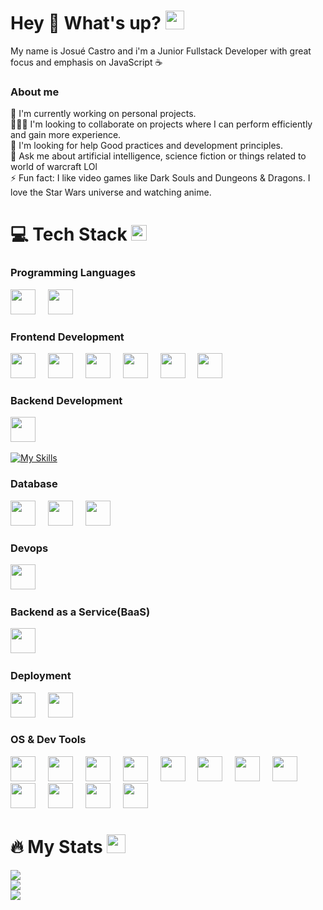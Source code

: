 # Hey 👋 What's up? <img src="https://media.giphy.com/media/WUlplcMpOCEmTGBtBW/giphy.gif" width="30">
My name is Josué Castro and i'm a Junior Fullstack Developer with great focus and emphasis on JavaScript ☕
### About me
🔭 I'm currently working on personal projects.<br>🧑‍🤝‍🧑 I'm looking to collaborate on projects where I can perform efficiently and gain more experience.<br>🤝 I'm looking for help Good practices and development principles.<br>💬 Ask me about artificial intelligence, science fiction or things related to world of warcraft LOl<br>⚡ Fun fact: I like video games like Dark Souls and Dungeons & Dragons. I love the Star Wars universe and watching anime.

# 💻 Tech Stack <img src="https://media2.giphy.com/media/QssGEmpkyEOhBCb7e1/giphy.gif?cid=ecf05e47a0n3gi1bfqntqmob8g9aid1oyj2wr3ds3mg700bl&rid=giphy.gif" width ="25">
### Programming Languages
<div align="left">
  <img src="https://cdn.jsdelivr.net/gh/devicons/devicon@latest/icons/javascript/javascript-original.svg" height="40" /> 
  <img width="12 /">
  <img src="https://cdn.jsdelivr.net/gh/devicons/devicon@latest/icons/typescript/typescript-original.svg" height="40" />
  <img width="12 /">
</div>

### Frontend Development
<div align="left">
  <img src="https://cdn.jsdelivr.net/gh/devicons/devicon@latest/icons/html5/html5-original.svg" height="40" />
  <img width="12 /">
  <img src="https://cdn.jsdelivr.net/gh/devicons/devicon@latest/icons/css3/css3-original.svg" height="40" />
  <img width="12 /">
  <img src="https://cdn.jsdelivr.net/gh/devicons/devicon@latest/icons/bootstrap/bootstrap-original.svg" height="40" /> 
  <img width="12 /">
  <img src="https://cdn.jsdelivr.net/gh/devicons/devicon@latest/icons/materialui/materialui-original.svg" height="40" />
  <img width="12 /">
  <img src="https://cdn.jsdelivr.net/gh/devicons/devicon@latest/icons/react/react-original.svg" height="40" />
  <img width="12 /">
  <img src="https://cdn.jsdelivr.net/gh/devicons/devicon@latest/icons/vitejs/vitejs-original.svg" height="40" />
  <img width="12 /">
</div>

### Backend Development
<div align="left">
  <img src="https://cdn.jsdelivr.net/gh/devicons/devicon@latest/icons/nodejs/nodejs-original.svg" height="40" />
  <img width="12 /">
  
  [![My Skills](https://skillicons.dev/icons?i=expressjs&theme=dark&perline=15)](https://skillicons.dev)
</div>

### Database
<div align="left">
  <img src="https://cdn.jsdelivr.net/gh/devicons/devicon@latest/icons/mongodb/mongodb-original.svg" height="40" />
  <img width="12 /">
  <img src="https://cdn.jsdelivr.net/gh/devicons/devicon@latest/icons/postgresql/postgresql-original.svg" height="40" />
  <img width="12 /">
  <img src="https://cdn.jsdelivr.net/gh/devicons/devicon@latest/icons/prisma/prisma-original.svg" height="40" />
  <img width="12 /">
</div>

### Devops
<div align="left">
  <img src="https://cdn.jsdelivr.net/gh/devicons/devicon@latest/icons/docker/docker-original.svg" height="40" />
  <img width="12 /">
</div>

### Backend as a Service(BaaS)
<div align="left">
  <img src="https://cdn.jsdelivr.net/gh/devicons/devicon@latest/icons/firebase/firebase-original.svg" height="40" />
  <img width="12 /">
</div>
 
### Deployment
<div align="left">
  <img src="https://cdn.jsdelivr.net/gh/devicons/devicon@latest/icons/netlify/netlify-original.svg"  height="40" />
  <img width="12 /">
  <img src="https://cdn.jsdelivr.net/gh/devicons/devicon@latest/icons/railway/railway-original.svg"  height="40" />
  <img width="12 /">
</div>

### OS & Dev Tools
<div align="left">
  <img src="https://cdn.jsdelivr.net/gh/devicons/devicon@latest/icons/linux/linux-original.svg" height="40" />
  <img width="12 /">
  <img src="https://cdn.jsdelivr.net/gh/devicons/devicon@latest/icons/ubuntu/ubuntu-original.svg" height="40" />
  <img width="12 /">
  <img src="https://cdn.jsdelivr.net/gh/devicons/devicon@latest/icons/windows11/windows11-original.svg" height="40" />
  <img width="12 /">
  <img src="https://cdn.jsdelivr.net/gh/devicons/devicon@latest/icons/bash/bash-original.svg" height="40" />
  <img width="12 /">
  <img src="https://cdn.jsdelivr.net/gh/devicons/devicon@latest/icons/powershell/powershell-original.svg" height="40" />
  <img width="12 /">
  <img src="https://cdn.jsdelivr.net/gh/devicons/devicon@latest/icons/markdown/markdown-original.svg" height="40" />
  <img width="12 /">
  <img src="https://cdn.jsdelivr.net/gh/devicons/devicon@latest/icons/npm/npm-original-wordmark.svg" height="40" />
  <img width="12 /">
  <img src="https://cdn.jsdelivr.net/gh/devicons/devicon@latest/icons/git/git-original.svg" height="40" />
  <img width="12 /">
  <img src="https://cdn.jsdelivr.net/gh/devicons/devicon@latest/icons/github/github-original.svg" height="40" />
  <img width="12 /">
  <img src="https://cdn.jsdelivr.net/gh/devicons/devicon@latest/icons/firefox/firefox-original.svg" height="40" />
  <img width="12 /">
  <img src="https://cdn.jsdelivr.net/gh/devicons/devicon@latest/icons/chrome/chrome-original.svg" height="40" />
  <img width="12 /">
  <img src="https://cdn.jsdelivr.net/gh/devicons/devicon@latest/icons/vscode/vscode-original.svg" height="40" />
  <img width="12 /">
</div>

# 🔥 My Stats <img src="https://media.giphy.com/media/iY8CRBdQXODJSCERIr/giphy.gif" width="30px">
![](https://github-readme-stats.vercel.app/api?username=Aleejandro26&theme=monokai&hide_border=false&include_all_commits=true&count_private=true)<br/>
![](https://github-readme-streak-stats.herokuapp.com/?user=Aleejandro26&theme=monokai&hide_border=false)<br/>
![](https://github-readme-stats.vercel.app/api/top-langs/?username=Aleejandro26&theme=monokai&hide_border=false&include_all_commits=true&count_private=true&layout=compact)
